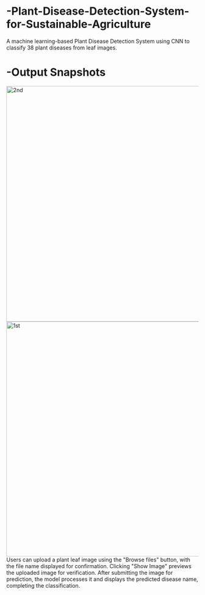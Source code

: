 # -Plant-Disease-Detection-System-for-Sustainable-Agriculture
A machine learning-based Plant Disease Detection System using CNN to classify 38 plant diseases from leaf images.
# -Output Snapshots
<img width="617" alt="2nd" src="https://github.com/user-attachments/assets/b675702b-7a91-4b30-a5e6-83b752aa172d" />
<img width="615" alt="1st" src="https://github.com/user-attachments/assets/aa75d589-5095-42ea-844a-b79a55c1aee8" />
Users can upload a plant leaf image using the "Browse files" button, with the file name displayed for confirmation. Clicking "Show Image" previews the uploaded image for verification. After submitting the image for prediction, the model processes it and displays the predicted disease name, completing the classification.
